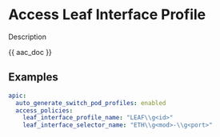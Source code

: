 # Access Leaf Interface Profile

Description

{{ aac_doc }}
## Examples

```yaml
apic:
  auto_generate_switch_pod_profiles: enabled
  access_policies:
    leaf_interface_profile_name: "LEAF\\g<id>"
    leaf_interface_selector_name: "ETH\\g<mod>-\\g<port>"
```
